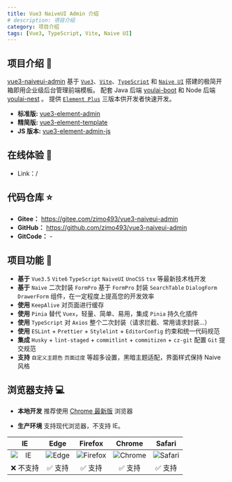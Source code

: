 ```yaml
---
title: Vue3 NaiveUI Admin 介绍
# description: 项目介绍
category: 项目介绍
tags: [Vue3, TypeScript, Vite, Naive UI]
---
```


## 项目介绍 📖

[vue3-naiveui-admin](https://gitee.com/zimo493/vue3-naiveui-admin) 基于 [`Vue3`](https://github.com/vuejs/core)、[`Vite`](https://github.com/vitejs/vite)、[`TypeScript`](https://www.typescriptlang.org/) 和 [`Naive UI`](https://www.naiveui.com/zh-CN/os-theme) 搭建的极简开箱即用企业级后台管理前端模板。 配套 Java 后端 [youlai-boot](https://gitee.com/youlaiorg/youlai-boot) 和 Node 后端 [youlai-nest](https://gitee.com/youlaiorg/youlai-nest) 。 提供 [`Element Plus`](https://element-plus.org/zh-CN/) 三版本供开发者快速开发。

- **标准版:** [vue3-element-admin](https://gitee.com/youlaiorg/vue3-element-admin)
- **精简版:** [vue3-element-template](https://gitee.com/youlaiorg/vue3-element-template)
- **JS 版本:** [vue3-element-admin-js](https://gitee.com/youlaiorg/vue3-element-admin)

## 在线体验 👀

- Link：/

## 代码仓库 ⭐

- **Gitee：** https://gitee.com/zimo493/vue3-naiveui-admin
- **GitHub：** https://github.com/zimo493/vue3-naiveui-admin
- **GitCode：** -

## 项目功能 🔨

- **基于** `Vue3.5` `Vite6` `TypeScript` `NaiveUI` `UnoCSS` `tsx` 等最新技术栈开发
- **基于** `Naive` 二次封装 `FormPro` 基于 `FormPro` 封装 `SearchTable` `DialogForm` `DrawerForm` 组件，在一定程度上提高您的开发效率
- **使用** `KeepAlive` 对页面进行缓存
- **使用** `Pinia` 替代 `Vuex`，轻量、简单、易用，集成 `Pinia` 持久化插件
- **使用** `TypeScript` 对 `Axios` 整个二次封装（请求拦截、常用请求封装…）
- **使用** `ESLint` + `Prettier` + `Stylelint` + `EditorConfig` 约束和统一代码规范
- **集成** `Husky` + `lint-staged` + `commitlint` + `commitizen` + `cz-git` 配置 `Git` 提交规范
- **支持** `自定义主题色` `页面过度` 等超多设置，黑暗主题适配，界面样式保持 Naive 风格

## 浏览器支持 💻

- **本地开发** 推荐使用 [Chrome 最新版](https://www.google.cn/chrome/) 浏览器

- **生产环境** 支持现代浏览器，不支持 IE。

|IE | Edge | Firefox | Chrome | Safari |
| :---: | :---: | :---: | :---: | :---: |
| <img src="https://api.iconify.design/logos:internetexplorer.svg?width=48" alt="IE" style="display: block; margin: 0 auto;" /> | <img src="https://api.iconify.design/logos:microsoft-edge.svg?width=48" alt=" Edge" /> | <img src="https://api.iconify.design/logos:firefox.svg?width=48" alt="Firefox" /> | <img src="https://api.iconify.design/logos:chrome.svg?width=48" alt="Chrome" /> | <img src="https://api.iconify.design/logos:safari.svg?width=48" alt="Safari" /> |
| ❌ 不支持 | ✅ 支持 | ✅ 支持 | ✅ 支持 | ✅ 支持 |